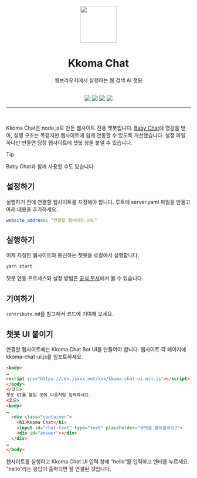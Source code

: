 <div align="center"><img src="https://github.com/lyingdragon/test/assets/4422798/2573a766-5c1f-499f-ab3e-9317d9724af9" width="100"></div>
<div align="center"><h1>Kkoma Chat</h1></div>
<div align="center">웹브라우저에서 실행하는 웹 검색 AI 챗봇</div>
<div align="center"><br>

![](https://img.shields.io/badge/build-passing-brightgreen)
![](https://img.shields.io/badge/hello-sweet_world-orange)
![](https://img.shields.io/github/stars/facebook?style=flat)
![](https://img.shields.io/npm/dw/remark)

</div>
<hr><br>

Kkoma Chat은 node.js로 만든 웹사이트 전용 챗봇입니다. [Baby Chat](#)에 영감을 받아, 실행 구조는 똑같지만 웹사이트에 쉽게 연동할 수 있도록 개선했습니다. 설정 파일 하나만 만들면 당장 웹사이트에 챗봇 창을 붙일 수 있습니다.

> [!TIP]
> Baby Chat과 함께 사용할 수도 있습니다.

## 설정하기

실행하기 전에 연결할 웹사이트를 지정해야 합니다. 루트에 server.yaml 파일을 만들고 아래 내용을 추가하세요.

```yaml
website_address: “연결할 웹사이트 URL"
```

## 실행하기

이제 지정한 웹사이트와 통신하는 챗봇을 로컬에서 실행합니다.

```sh
yarn start
```

챗봇 연동 프로세스와 설정 방법은 [공식 문서](https://docs.kkoma-chat.good-domain.com)에서 볼 수 있습니다.

## 기여하기
`contribute.md`을 참고해서 코드에 기여해 보세요.

## 챗봇 UI 붙이기

연결할 웹사이트에는 Kkoma Chat Bot UI를 만들어야 합니다. 웹사이트 각 페이지에 kkoma-chat-ui.js를 임포트하세요.
```html
<body>
…
<script src="https://cdn.jsxxx.net/xxx/kkoma-chat-ui.min.js"></script>
</body>
</코드>
챗봇 UI를 붙일 곳에 다음처럼 입력하세요.
<코드>
<body>
…
  <div class="container">
    <h1>Kkoma Chat</h1>
    <input id="chat-text" type="text" placeholder="무엇을 물어볼까요?">
    <div id="answer"></div>
  </div>
…
</body>
```
웹사이트를 실행하고 Kkoma Chat UI 입력 창에 “hello”를 입력하고 엔터를 누르세요. “hello”라는 응답이 출력되면 잘 연결된 것입니다.
